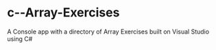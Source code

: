 # c--Array-Exercises
A Console app with a directory of Array Exercises built on Visual Studio using C#
